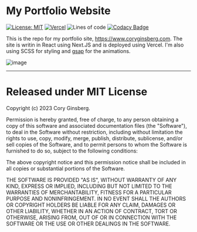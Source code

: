 # My Portfolio Website
 [![License: MIT](https://img.shields.io/badge/License-MIT-yellow.svg)](https://opensource.org/licenses/MIT) [![Vercel](https://therealsujitk-vercel-badge.vercel.app/?app=personal-website-2023-git-main-coryginsberg)](https://www.coryginsberg.com) ![Lines of code](https://img.shields.io/tokei/lines/github/coryginsberg/personal-website-2023) [![Codacy Badge](https://app.codacy.com/project/badge/Grade/778dbf0ff66245cba5829c5d0304368e)](https://app.codacy.com/gh/coryginsberg/personal-website-2023/dashboard?utm_source=gh&utm_medium=referral&utm_content=&utm_campaign=Badge_grade)

This is the repo for my portfolio site, https://www.coryginsberg.com. The site is writin in React using Next.JS and is deployed using Vercel. I'm also using SCSS for styling and [gsap](https://greensock.com/gsap/) for the animations. 

![image](https://github.com/coryginsberg/personal-website-2023/assets/7117971/58fe9552-5429-4299-9927-14b18ccbc421)

---

# Released under MIT License

Copyright (c) 2023 Cory Ginsberg.

Permission is hereby granted, free of charge, to any person obtaining a copy of this software and associated documentation files (the "Software"), to deal in the Software without restriction, including without limitation the rights to use, copy, modify, merge, publish, distribute, sublicense, and/or sell copies of the Software, and to permit persons to whom the Software is furnished to do so, subject to the following conditions:

The above copyright notice and this permission notice shall be included in all copies or substantial portions of the Software.

THE SOFTWARE IS PROVIDED "AS IS", WITHOUT WARRANTY OF ANY KIND, EXPRESS OR IMPLIED, INCLUDING BUT NOT LIMITED TO THE WARRANTIES OF MERCHANTABILITY, FITNESS FOR A PARTICULAR PURPOSE AND NONINFRINGEMENT. IN NO EVENT SHALL THE AUTHORS OR COPYRIGHT HOLDERS BE LIABLE FOR ANY CLAIM, DAMAGES OR OTHER LIABILITY, WHETHER IN AN ACTION OF CONTRACT, TORT OR OTHERWISE, ARISING FROM, OUT OF OR IN CONNECTION WITH THE SOFTWARE OR THE USE OR OTHER DEALINGS IN THE SOFTWARE.

